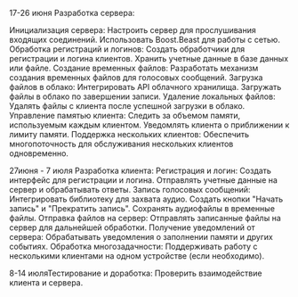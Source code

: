 17-26 июня Разработка сервера:

Инициализация сервера:
Настроить сервер для прослушивания входящих соединений.
Использовать Boost.Beast для работы с сетью.
Обработка регистраций и логинов:
Создать обработчики для регистрации и логина клиентов.
Хранить учетные данные в базе данных или файле.
Создание временных файлов:
Разработать механизм создания временных файлов для голосовых сообщений.
Загрузка файлов в облако:
Интегрировать API облачного хранилища.
Загружать файлы в облако по завершении записи.
Удаление локальных файлов:
Удалять файлы с клиента после успешной загрузки в облако.
Управление памятью клиента:
Следить за объемом памяти, используемым каждым клиентом.
Уведомлять клиента о приближении к лимиту памяти.
Поддержка нескольких клиентов:
Обеспечить многопоточность для обслуживания нескольких клиентов одновременно.

27июня - 7 июля Разработка клиента:
Регистрация и логин:
Создать интерфейс для регистрации и логина.
Отправлять учетные данные на сервер и обрабатывать ответы.
Запись голосовых сообщений:
Интегрировать библиотеку для захвата аудио.
Создать кнопки "Начать запись" и "Прекратить запись".
Сохранять аудиофайлы в временные файлы.
Отправка файлов на сервер:
Отправлять записанные файлы на сервер для дальнейшей обработки.
Получение уведомлений от сервера:
Обрабатывать уведомления о заполнении памяти и других событиях.
Обработка многозадачности:
Поддерживать работу с несколькими клиентами на одном устройстве (если необходимо).

8-14 июляТестирование и доработка:
Проверить взаимодействие клиента и сервера.
